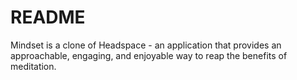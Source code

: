 # README

Mindset is a clone of Headspace - an application that provides an approachable, engaging, and enjoyable way to reap the benefits of meditation.

